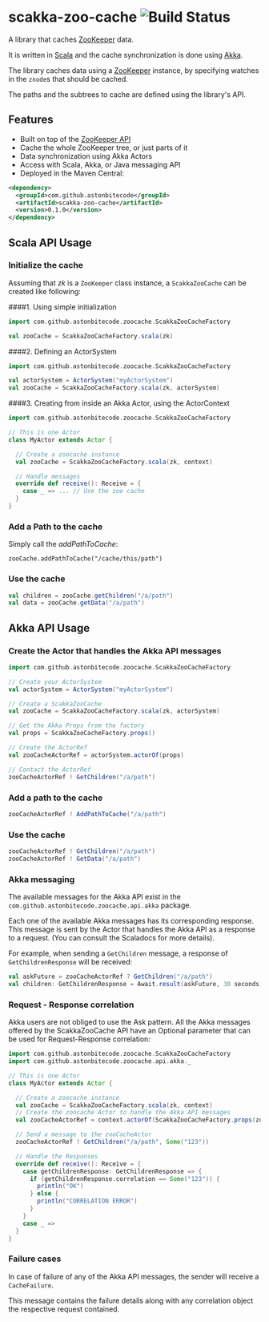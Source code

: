 # scakka-zoo-cache ![Build Status](https://travis-ci.org/astonbitecode/scakka-zoo-cache.svg?branch=master)

A library that caches [ZooKeeper](http://zookeeper.apache.org/) data.

It is written in [Scala](http://www.scala-lang.org/) and the cache synchronization is done using [Akka](http://www.akka.io).

The library caches data using a [ZooKeeper](http://zookeeper.apache.org/doc/r3.4.9/api/index.html) instance, by specifying watches in the `znode`s that should be cached.

The paths and the subtrees to cache are defined using the library's API.

## Features

* Built on top of the [ZooKeeper API](http://zookeeper.apache.org/doc/r3.4.9/api/)
* Cache the whole ZooKeeper tree, or just parts of it
* Data synchronization using Akka Actors
* Access with Scala, Akka, or Java messaging API
* Deployed in the Maven Central:

```xml
<dependency>
  <groupId>com.github.astonbitecode</groupId>
  <artifactId>scakka-zoo-cache</artifactId>
  <version>0.1.0</version>
</dependency>
```

## Scala API Usage

### Initialize the cache

Assuming that _zk_ is a `ZooKeeper` class instance, a `ScakkaZooCache` can be created like following:

####1.  Using simple initialization

```scala
import com.github.astonbitecode.zoocache.ScakkaZooCacheFactory

val zooCache = ScakkaZooCacheFactory.scala(zk)
```
####2. Defining an ActorSystem

```scala
import com.github.astonbitecode.zoocache.ScakkaZooCacheFactory

val actorSystem = ActorSystem("myActorSystem")
val zooCache = ScakkaZooCacheFactory.scala(zk, actorSystem)
```

####3. Creating from inside an Akka Actor, using the ActorContext

```scala
import com.github.astonbitecode.zoocache.ScakkaZooCacheFactory

// This is one Actor
class MyActor extends Actor {

  // Create a zoocache instance
  val zooCache = ScakkaZooCacheFactory.scala(zk, context)

  // Handle messages
  override def receive(): Receive = {
    case _ => ... // Use the zoo cache
  }
}

```

### Add a Path to the cache

Simply call the _addPathToCache_:

`zooCache.addPathToCache("/cache/this/path")`

### Use the cache

```scala
val children = zooCache.getChildren("/a/path")
val data = zooCache.getData("/a/path")
```

## Akka API Usage

### Create the Actor that handles the Akka API messages

```scala
import com.github.astonbitecode.zoocache.ScakkaZooCacheFactory

// Create your ActorSystem
val actorSystem = ActorSystem("myActorSystem")

// Create a ScakkaZooCache
val zooCache = ScakkaZooCacheFactory.scala(zk, actorSystem)

// Get the Akka Props from the factory
val props = ScakkaZooCacheFactory.props()

// Create the ActorRef
val zooCacheActorRef = actorSystem.actorOf(props)

// Contact the ActorRef
zooCacheActorRef ! GetChildren("/a/path")
```

### Add a path to the cache
```scala
zooCacheActorRef ! AddPathToCache("/a/path")
```

### Use the cache

```scala
zooCacheActorRef ! GetChildren("/a/path")
zooCacheActorRef ! GetData("/a/path")
```
### Akka messaging

The available messages for the Akka API exist in the `com.github.astonbitecode.zoocache.api.akka` package.

Each one of the available Akka messages has its corresponding response. 
This message is sent by the Actor that handles the Akka API as a response to a request. (You can consult the Scaladocs for more details).

For example, when sending a `GetChildren` message, a response of `GetChildrenResponse` will be received:

```scala
val askFuture = zooCacheActorRef ? GetChildren("/a/path")
val children: GetChildrenResponse = Await.result(askFuture, 30 seconds)
```

### Request - Response correlation

Akka users are not obliged to use the Ask pattern. All the Akka messages offered by the ScakkaZooCache API have an Optional parameter that can be used for Request-Response correlation:

```scala
import com.github.astonbitecode.zoocache.ScakkaZooCacheFactory
import com.github.astonbitecode.zoocache.api.akka._

// This is one Actor
class MyActor extends Actor {

  // Create a zoocache instance
  val zooCache = ScakkaZooCacheFactory.scala(zk, context)
  // Create the zoocache Actor to handle the Akka API messages
  val zooCacheActorRef = context.actorOf(ScakkaZooCacheFactory.props(zooCache))

  // Send a message to the zooCacheActor
  zooCacheActorRef ! GetChildren("/a/path", Some("123"))

  // Handle the Responses
  override def receive(): Receive = {
    case getChildrenResponse: GetChildrenResponse => {
      if (getChildrenResponse.correlation == Some("123")) {
        println("OK")
      } else {
        println("CORRELATION ERROR")
      }
    }
    case _ =>
  }
}
```

### Failure cases

In case of failure of any of the Akka API messages, the sender will receive a `CacheFailure`.

This message contains the failure details along with any correlation object the respective request contained.



